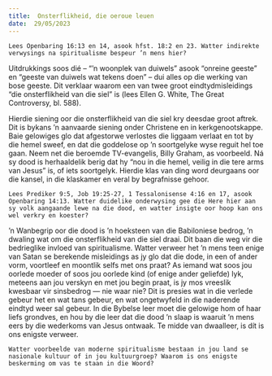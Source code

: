 ```yaml
---
title:  Onsterflikheid, die oeroue leuen
date:  29/05/2023
---
```


`Lees Openbaring 16:13 en 14, asook hfst. 18:2 en 23. Watter indirekte verwysings na spiritualisme bespeur ’n mens hier?`

Uitdrukkings soos dié – “’n woonplek van duiwels” asook “onreine geeste” en “geeste van duiwels wat tekens doen” – dui alles op die werking van bose geeste. Dit verklaar waarom een van twee groot eindtydmisleidings “die onsterflikheid van die siel” is (lees Ellen G. White, The Great Controversy, bl. 588).

Hierdie siening oor die onsterflikheid van die siel kry deesdae groot aftrek. Dit is bykans ’n aanvaarde siening onder Christene en in kerkgenootskappe. Baie gelowiges glo dat afgestorwe verlostes die liggaam verlaat en tot by die hemel sweef, en dat die goddelose op ’n soortgelyke wyse reguit hel toe gaan. Neem net die beroemde TV-evangelis, Billy Graham, as voorbeeld. Ná sy dood is  herhaaldelik berig dat hy “nou in die hemel, veilig in die tere arms van Jesus” is, of iets soortgelyk. Hierdie klas van ding word deurgaans oor die kansel, in die klaskamer en veral by begrafnisse gehoor.

`Lees Prediker 9:5, Job 19:25-27, 1 Tessalonisense 4:16 en 17, asook Openbaring 14:13. Watter duidelike onderwysing gee die Here hier aan sy volk aangaande lewe na die dood, en watter insigte oor hoop kan ons wel verkry en koester?`

’n Wanbegrip oor die dood is ’n hoeksteen van die Babiloniese bedrog, ’n dwaling wat om die onsterflikheid van die siel draai. Dit baan die weg vir die bedrieglike invloed van spiritualisme. Watter verweer het ’n mens teen enige van Satan se berekende misleidings as jy glo dat die dode, in een of ander vorm, voortleef en moontlik selfs met ons praat? As iemand wat soos jou oorlede moeder of soos jou oorlede kind (of enige ander geliefde) lyk, meteens aan jou verskyn en met jou begin praat, is jy mos vreeslik kwesbaar vir sinsbedrog — nie waar nie? Dit is presies wat in die verlede gebeur het en wat tans gebeur, en wat ongetwyfeld in die naderende eindtyd weer sal gebeur. In die Bybelse leer moet die gelowige hom of haar liefs grondves, en hou by die leer dat die dood ’n slaap is waaruit ’n mens eers by die wederkoms van Jesus ontwaak. Te midde van dwaalleer, is dít is ons enigste verweer.

`Watter voorbeelde van moderne spiritualisme bestaan in jou land se nasionale kultuur of in jou kultuurgroep? Waarom is ons enigste beskerming om vas te staan in die Woord?`